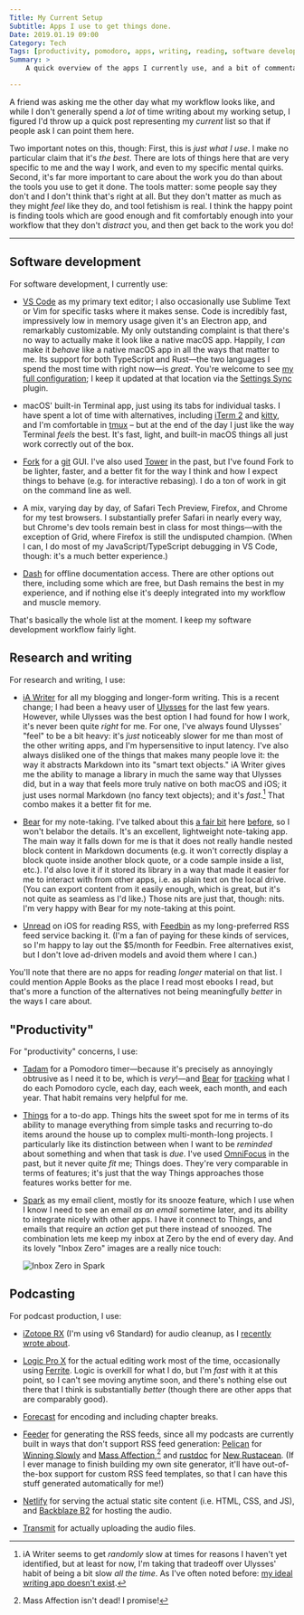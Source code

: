 ```yaml
---
Title: My Current Setup
Subtitle: Apps I use to get things done.
Date: 2019.01.19 09:00
Category: Tech
Tags: [productivity, pomodoro, apps, writing, reading, software development]
Summary: >
    A quick overview of the apps I currently use, and a bit of commentary on why I use them.

---
```


A friend was asking me the other day what my workflow looks like, and while I don't generally spend a *lot* of time writing about my working setup, I figured I'd throw up a quick post representing my *current* list so that if people ask I can point them here.

Two important notes on this, though: First, this is *just what I use*. I make no particular claim that it's *the best*. There are lots of things here that are very specific to me and the way I work, and even to my specific mental quirks. Second, it's far more important to care about the work you do than about the tools you use to get it done. The tools matter: some people say they don't and I don't think that's right at all. But they don't matter as much as they might *feel* like they do, and tool fetishism is real. I think the happy point is finding tools which are good enough and fit comfortably enough into your workflow that they don't *distract* you, and then get back to the work you do!

---

## Software development

For software development, I currently use:

- [VS Code] as my primary text editor; I also occasionally use Sublime Text or Vim for specific tasks where it makes sense. Code is incredibly fast, impressively low in memory usage given it's an Electron app, and remarkably customizable. My only outstanding complaint is that there's no way to actually make it look like a native macOS app. Happily, I *can* make it *behave* like a native macOS app in all the ways that matter to me. Its support for both TypeScript and Rust—the two languages I spend the most time with right now—is *great*. You're welcome to see [my full configuration][config]; I keep it updated at that location via the [Settings Sync] plugin.

- macOS' built-in Terminal app, just using its tabs for individual tasks. I have spent a lot of time with alternatives, including [iTerm 2] and [kitty], and I'm comfortable in [tmux] – but at the end of the day I just like the way Terminal *feels* the best. It's fast, light, and built-in macOS things all just work correctly out of the box.

- [Fork] for a [git] <abbr>GUI</abbr>. I've also used [Tower] in the past, but I've found Fork to be lighter, faster, and a better fit for the way I think and how I expect things to behave (e.g. for interactive rebasing). I do a ton of work in git on the command line as well.

- A mix, varying day by day, of Safari Tech Preview, Firefox, and Chrome for my test browsers. I substantially prefer Safari in nearly every way, but Chrome's dev tools remain best in class for most things—with the exception of Grid, where Firefox is still the undisputed champion. (When I can, I do most of my JavaScript/TypeScript debugging in VS Code, though: it's a much better experience.)

- [Dash] for offline documentation access. There are other options out there, including some which are free, but Dash remains the best in my experience, and if nothing else it's deeply integrated into my workflow and muscle memory.

[VS Code]: https://code.visualstudio.com
[config]: https://gist.github.com/chriskrycho/f39442dd78ad6d150bcaaadd9fedf9f4
[Settings Sync]: https://marketplace.visualstudio.com/items?itemName=Shan.code-settings-sync
[iTerm 2]: https://iterm2.com
[tmux]: https://github.com/tmux/tmux/wiki
[kitty]: https://sw.kovidgoyal.net/kitty/
[Fork]: http://git-fork.com
[git]: https://git-scm.com
[Tower]: https://www.git-tower.com
[Dash]: https://kapeli.com/dash

That's basically the whole list at the moment. I keep my software development workflow fairly light.

## Research and writing

For research and writing, I use:

- [iA Writer] for all my blogging and longer-form writing. This is a recent change; I had been a heavy user of [Ulysses] for the last few years. However, while Ulysses was the best option I had found for how I work, it's never been quite *right* for me. For one, I've always found Ulysses' "feel" to be a bit heavy: it's *just* noticeably slower for me than most of the other writing apps, and I'm hypersensitive to input latency. I've also always disliked one of the things that makes many people love it: the way it abstracts Markdown into its "smart text objects." iA Writer gives me the ability to manage a library in much the same way that Ulysses did, but in a way that feels more truly native on both macOS and iOS; it just uses normal Markdown (no fancy text objects); and it's *fast*.[^mostly] That combo makes it a better fit for me.

- [Bear] for my note-taking. I've talked about this [a fair bit][bear-1] here [before][bear-2], so I won't belabor the details. It's an excellent, lightweight note-taking app. The main way it falls down for me is that it does not really handle nested block content in Markdown documents (e.g. it won't correctly display a block quote inside another block quote, or a code sample inside a list, etc.). I'd also love it if it stored its library in a way that made it easier for me to interact with from other apps, i.e. as plain text on the local drive. (You can export content from it easily enough, which is great, but it's not quite as seamless as I'd like.) Those nits are just that, though: nits. I'm very happy with Bear for my note-taking at this point.

- [Unread] on iOS for reading RSS, with [Feedbin] as my long-preferred RSS feed service backing it. (I'm a fan of paying for these kinds of services, so I'm happy to lay out the $5/month for Feedbin. Free alternatives exist, but I don't love ad-driven models and avoid them where I can.)

[iA Writer]: https://ia.net/writer
[Ulysses]: http://www.ulysses.app
[Bear]: https://bear.app
[bear-1]: https://www.chriskrycho.com/2018/starting-to-build-a-zettelkasten.html
[bear-2]: https://www.chriskrycho.com/2018/zettelkasten-update-all-in-on-bear.html
[Unread]: https://www.goldenhillsoftware.com/unread/
[Feedbin]: https://feedbin.com

[^mostly]: iA Writer seems to get *randomly* slow at times for reasons I haven't yet identified, but at least for now, I'm taking that tradeoff over Ulysses' habit of being a bit slow *all the time*. As I've often noted before: [my ideal writing app doesn't exist][just right].

[just right]: https://www.chriskrycho.com/2016/ulysses-byword-and-just-right.html "Ulysses, Byword, and “Just Right”"

You'll note that there are no apps for reading *longer* material on that list. I could mention Apple Books as the place I read most ebooks I read, but that's more a function of the alternatives not being meaningfully *better* in the ways I care about.

## "Productivity"

For "productivity" concerns, I use:

- [Tadam] for a Pomodoro timer—because it's precisely as annoyingly obtrusive as I need it to be, which is *very*!—and [Bear] for [tracking] what I do each Pomodoro cycle, each day, each week, each month, and each year. That habit remains very helpful for me.

- [Things] for a to-do app. Things hits the sweet spot for me in terms of its ability to manage everything from simple tasks and recurring to-do items around the house up to complex multi-month-long projects. I particularly like its distinction between when I want to be *reminded* about something and when that task is *due*. I've used [OmniFocus] in the past, but it never quite *fit* me; Things does. They're very comparable in terms of features; it's just that the way Things approaches those features works better for me.

- [Spark] as my email client, mostly for its snooze feature, which I use when I know I need to see an email *as an email* sometime later, and its ability to integrate nicely with other apps. I have it connect to Things, and emails that require an *action* get put there instead of snoozed. The combination lets me keep my inbox at Zero by the end of every day. And its lovely "Inbox Zero" images are a really nice touch:

    ![Inbox Zero in Spark][img]

[Tadam]: https://tadamapp.com
[tracking]: https://www.chriskrycho.com/2018/just-write-down-what-you-do.html
[Things]: https://culturedcode.com
[OmniFocus]: https://www.omnigroup.com/omnifocus/
[Spark]: https://sparkmailapp.com
[img]: https://f001.backblazeb2.com/file/chriskrycho-com/images/inbox-zero-spark.png

## Podcasting

For podcast production, I use:

- [iZotope RX] (I'm using v6 Standard) for audio cleanup, as I [recently wrote about][izotope post].

- [Logic Pro X][logic] for the actual editing work most of the time, occasionally using [Ferrite]. Logic is overkill for what I do, but I'm *fast* with it at this point, so I can't see moving anytime soon, and there's nothing else out there that I think is substantially *better* (though there are other apps that are comparably good).

- [Forecast] for encoding and including chapter breaks.

- [Feeder] for generating the <abbr>RSS</abbr> feeds, since all my podcasts are currently built in ways that don't support <abbr>RSS</abbr> feed generation: [Pelican] for [Winning Slowly] and [Mass Affection],[^ma] and [rustdoc] for [New Rustacean]. (If I ever manage to finish building my own site generator, it'll have out-of-the-box support for custom RSS feed templates, so that I can have this stuff generated automatically for me!)

- [Netlify] for serving the actual static site content (i.e. HTML, CSS, and JS), and [Backblaze B2] for hosting the audio.

- [Transmit] for actually uploading the audio files.

[iZotope RX]: https://www.izotope.com/en/products/repair-and-edit/rx.html
[izotope post]: https://www.chriskrycho.com/2018/izotope-rx-is-amazing.html
[logic]: https://www.apple.com/logic-pro/
[Ferrite]: https://www.wooji-juice.com/products/ferrite/
[Forecast]: https://www.overcast.fm/forecast
[Feeder]: https://reinventedsoftware.com/feeder/
[Pelican]: http://docs.getpelican.com/en/stable/
[Winning Slowly]: https://winningslowly.org
[Mass Affection]: https://massaffection.com
[rustdoc]: https://doc.rust-lang.org/rustdoc
[New Rustacean]: https://newrustacean.com
[Netlify]: https://www.netlify.com
[Transmit]: https://panic.com/transmit/
[Backblaze B2]: https://www.backblaze.com/b2

[^ma]: Mass Affection isn't dead! I promise!
